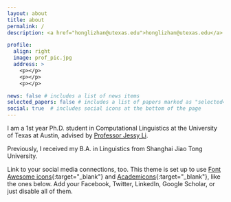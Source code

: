```yaml
---
layout: about
title: about
permalink: /
description: <a href="honglizhan@utexas.edu">honglizhan@utexas.edu</a>

profile:
  align: right
  image: prof_pic.jpg
  address: >
    <p></p>
    <p></p>
    <p></p>

news: false # includes a list of news items
selected_papers: false # includes a list of papers marked as "selected={true}"
social: true  # includes social icons at the bottom of the page
---
```


I am a 1st year Ph.D. student in Computational Linguistics at the University of Texas at Austin, advised by <a href="https://jessyli.com/">Professor Jessy Li</a>.

Previously, I received my B.A. in Linguistics from Shanghai Jiao Tong University.

Link to your social media connections, too. This theme is set up to use [Font Awesome icons](http://fortawesome.github.io/Font-Awesome/){:target="\_blank"} and [Academicons](https://jpswalsh.github.io/academicons/){:target="\_blank"}, like the ones below. Add your Facebook, Twitter, LinkedIn, Google Scholar, or just disable all of them.
